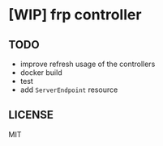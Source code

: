 # [WIP] frp controller

## TODO

- improve refresh usage of the controllers
- docker build
- test
- add `ServerEndpoint` resource

## LICENSE

MIT